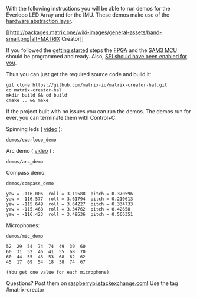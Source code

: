 With the following instructions you will be able to run demos for the Everloop LED Array and for the IMU. These demos make use of the [hardware abstraction layer](https://github.com/matrix-io/matrix-creator-hal/tree/master/cpp/driver).

[[http://packages.matrix.one/wiki-images/general-assets/hand-small.png|alt=MATRIX Creator]]

If you followed the [getting started](getting-started) steps the [FPGA](fpga-programming) and the [SAM3 MCU](sam3mcu-programming) should be programmed and ready. Also, [SPI should have been enabled for you](enable-spi).

Thus you can just get the required source code and build it:

    git clone https://github.com/matrix-io/matrix-creator-hal.git
    cd matrix-creator-hal
    mkdir build && cd build
    cmake .. && make

If the project built with no issues you can run the demos. The demos run for ever, you can terminate them with Control+C.

Spinning leds ( [video](https://www.youtube.com/watch?v=0cEtEyCdVI4) ):

    demos/everloop_demo

Arc demo ( [video](https://www.youtube.com/watch?v=1UFFT1JSw4Q) ) :

    demos/arc_demo

Compass demo:

    demos/compass_demo

    yaw = -116.006	roll = 3.19588	pitch = 0.370596
    yaw = -116.577	roll = 3.61794	pitch = 0.210613
    yaw = -115.649	roll = 3.64227	pitch = 0.334733
    yaw = -115.468	roll = 3.34762	pitch = 0.42658
    yaw = -116.423	roll = 3.49536	pitch = 0.566351

Microphones:

    demos/mic_demo

    52	29	54	74	74	49	39	60
    60	31	52	46	41	55	68	70
    60	44	55	43	53	68	62	62
    45	17	69	54	18	38	74	67

    (You get one value for each microphone)

Questions? Post them on [raspberrypi.stackexchange.com](http://raspberrypi.stackexchange.com)! Use the tag #matrix-creator

